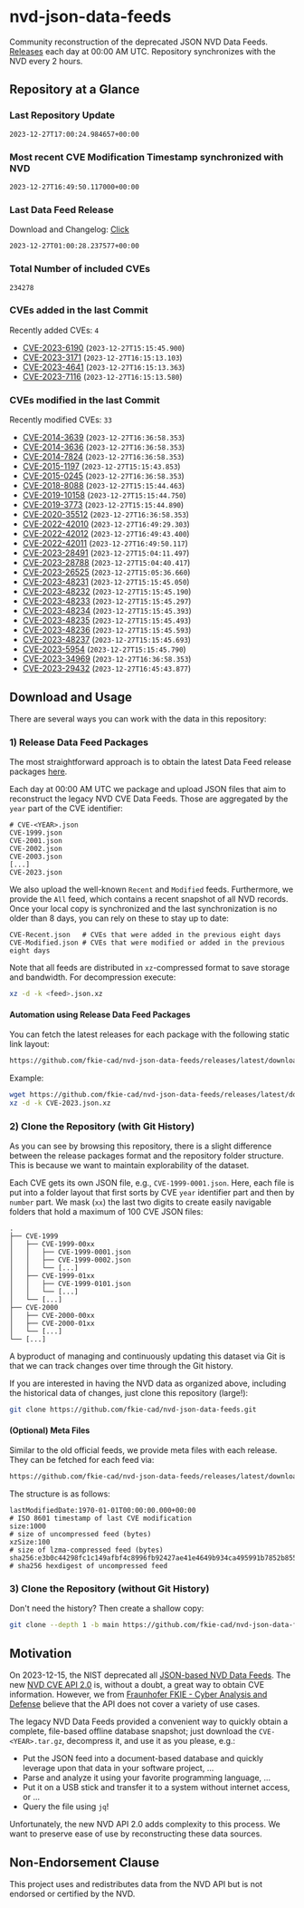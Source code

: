 # nvd-json-data-feeds

Community reconstruction of the deprecated JSON NVD Data Feeds. 
[Releases](https://github.com/fkie-cad/nvd-json-data-feeds/releases/latest) each day at 00:00 AM UTC.
Repository synchronizes with the NVD every 2 hours.

## Repository at a Glance

### Last Repository Update

```plain
2023-12-27T17:00:24.984657+00:00
```

### Most recent CVE Modification Timestamp synchronized with NVD

```plain
2023-12-27T16:49:50.117000+00:00
```

### Last Data Feed Release

Download and Changelog: [Click](https://github.com/fkie-cad/nvd-json-data-feeds/releases/latest)

```plain
2023-12-27T01:00:28.237577+00:00
```

### Total Number of included CVEs

```plain
234278
```

### CVEs added in the last Commit

Recently added CVEs: `4`

* [CVE-2023-6190](CVE-2023/CVE-2023-61xx/CVE-2023-6190.json) (`2023-12-27T15:15:45.900`)
* [CVE-2023-3171](CVE-2023/CVE-2023-31xx/CVE-2023-3171.json) (`2023-12-27T16:15:13.103`)
* [CVE-2023-4641](CVE-2023/CVE-2023-46xx/CVE-2023-4641.json) (`2023-12-27T16:15:13.363`)
* [CVE-2023-7116](CVE-2023/CVE-2023-71xx/CVE-2023-7116.json) (`2023-12-27T16:15:13.580`)


### CVEs modified in the last Commit

Recently modified CVEs: `33`

* [CVE-2014-3639](CVE-2014/CVE-2014-36xx/CVE-2014-3639.json) (`2023-12-27T16:36:58.353`)
* [CVE-2014-3636](CVE-2014/CVE-2014-36xx/CVE-2014-3636.json) (`2023-12-27T16:36:58.353`)
* [CVE-2014-7824](CVE-2014/CVE-2014-78xx/CVE-2014-7824.json) (`2023-12-27T16:36:58.353`)
* [CVE-2015-1197](CVE-2015/CVE-2015-11xx/CVE-2015-1197.json) (`2023-12-27T15:15:43.853`)
* [CVE-2015-0245](CVE-2015/CVE-2015-02xx/CVE-2015-0245.json) (`2023-12-27T16:36:58.353`)
* [CVE-2018-8088](CVE-2018/CVE-2018-80xx/CVE-2018-8088.json) (`2023-12-27T15:15:44.463`)
* [CVE-2019-10158](CVE-2019/CVE-2019-101xx/CVE-2019-10158.json) (`2023-12-27T15:15:44.750`)
* [CVE-2019-3773](CVE-2019/CVE-2019-37xx/CVE-2019-3773.json) (`2023-12-27T15:15:44.890`)
* [CVE-2020-35512](CVE-2020/CVE-2020-355xx/CVE-2020-35512.json) (`2023-12-27T16:36:58.353`)
* [CVE-2022-42010](CVE-2022/CVE-2022-420xx/CVE-2022-42010.json) (`2023-12-27T16:49:29.303`)
* [CVE-2022-42012](CVE-2022/CVE-2022-420xx/CVE-2022-42012.json) (`2023-12-27T16:49:43.400`)
* [CVE-2022-42011](CVE-2022/CVE-2022-420xx/CVE-2022-42011.json) (`2023-12-27T16:49:50.117`)
* [CVE-2023-28491](CVE-2023/CVE-2023-284xx/CVE-2023-28491.json) (`2023-12-27T15:04:11.497`)
* [CVE-2023-28788](CVE-2023/CVE-2023-287xx/CVE-2023-28788.json) (`2023-12-27T15:04:40.417`)
* [CVE-2023-26525](CVE-2023/CVE-2023-265xx/CVE-2023-26525.json) (`2023-12-27T15:05:36.660`)
* [CVE-2023-48231](CVE-2023/CVE-2023-482xx/CVE-2023-48231.json) (`2023-12-27T15:15:45.050`)
* [CVE-2023-48232](CVE-2023/CVE-2023-482xx/CVE-2023-48232.json) (`2023-12-27T15:15:45.190`)
* [CVE-2023-48233](CVE-2023/CVE-2023-482xx/CVE-2023-48233.json) (`2023-12-27T15:15:45.297`)
* [CVE-2023-48234](CVE-2023/CVE-2023-482xx/CVE-2023-48234.json) (`2023-12-27T15:15:45.393`)
* [CVE-2023-48235](CVE-2023/CVE-2023-482xx/CVE-2023-48235.json) (`2023-12-27T15:15:45.493`)
* [CVE-2023-48236](CVE-2023/CVE-2023-482xx/CVE-2023-48236.json) (`2023-12-27T15:15:45.593`)
* [CVE-2023-48237](CVE-2023/CVE-2023-482xx/CVE-2023-48237.json) (`2023-12-27T15:15:45.693`)
* [CVE-2023-5954](CVE-2023/CVE-2023-59xx/CVE-2023-5954.json) (`2023-12-27T15:15:45.790`)
* [CVE-2023-34969](CVE-2023/CVE-2023-349xx/CVE-2023-34969.json) (`2023-12-27T16:36:58.353`)
* [CVE-2023-29432](CVE-2023/CVE-2023-294xx/CVE-2023-29432.json) (`2023-12-27T16:45:43.877`)


## Download and Usage

There are several ways you can work with the data in this repository:

### 1) Release Data Feed Packages

The most straightforward approach is to obtain the latest Data Feed release packages [here](https://github.com/fkie-cad/nvd-json-data-feeds/releases/latest).

Each day at 00:00 AM UTC we package and upload JSON files that aim to reconstruct the legacy NVD CVE Data Feeds.
Those are aggregated by the `year` part of the CVE identifier:

```
# CVE-<YEAR>.json
CVE-1999.json
CVE-2001.json
CVE-2002.json
CVE-2003.json
[...]
CVE-2023.json
```

We also upload the well-known `Recent` and `Modified` feeds.
Furthermore, we provide the `All` feed, which contains a recent snapshot of all NVD records.
Once your local copy is synchronized and the last synchronization is no older than 8 days, you can rely on these to stay up to date:

```plain
CVE-Recent.json   # CVEs that were added in the previous eight days
CVE-Modified.json # CVEs that were modified or added in the previous eight days
```

Note that all feeds are distributed in `xz`-compressed format to save storage and bandwidth.
For decompression execute:

```sh
xz -d -k <feed>.json.xz
```


#### Automation using Release Data Feed Packages

You can fetch the latest releases for each package with the following static link layout:

```sh
https://github.com/fkie-cad/nvd-json-data-feeds/releases/latest/download/CVE-<YEAR>.json.xz
```

Example:

```sh
wget https://github.com/fkie-cad/nvd-json-data-feeds/releases/latest/download/CVE-2023.json.xz
xz -d -k CVE-2023.json.xz
```



### 2) Clone the Repository (with Git History)

As you can see by browsing this repository, there is a slight difference between the release packages format and the repository folder structure.
This is because we want to maintain explorability of the dataset.

Each CVE gets its own JSON file, e.g., `CVE-1999-0001.json`.
Here, each file is put into a folder layout that first sorts by CVE `year` identifier part and then by `number` part.
We mask (`xx`) the last two digits to create easily navigable folders that hold a maximum of 100 CVE JSON files:

```plain
.
├── CVE-1999
│   ├── CVE-1999-00xx
│   │   ├── CVE-1999-0001.json
│   │   ├── CVE-1999-0002.json
│   │   └── [...]
│   ├── CVE-1999-01xx
│   │   ├── CVE-1999-0101.json
│   │   └── [...]
│   └── [...]
├── CVE-2000
│   ├── CVE-2000-00xx
│   ├── CVE-2000-01xx
│   └── [...]
└── [...]
```

A byproduct of managing and continuously updating this dataset via Git is that we can track changes over time through the Git history.

If you are interested in having the NVD data as organized above, including the historical data of changes, just clone this repository (large!):

```sh
git clone https://github.com/fkie-cad/nvd-json-data-feeds.git
```

#### (Optional) Meta Files

Similar to the old official feeds, we provide meta files with each release. They can be fetched for each feed via:

```sh
https://github.com/fkie-cad/nvd-json-data-feeds/releases/latest/download/CVE-<YEAR>.meta
```

The structure is as follows:

```plain
lastModifiedDate:1970-01-01T00:00:00.000+00:00                          # ISO 8601 timestamp of last CVE modification
size:1000                                                               # size of uncompressed feed (bytes)
xzSize:100                                                              # size of lzma-compressed feed (bytes)
sha256:e3b0c44298fc1c149afbf4c8996fb92427ae41e4649b934ca495991b7852b855 # sha256 hexdigest of uncompressed feed
```


### 3) Clone the Repository (without Git History)

Don't need the history? Then create a shallow copy:

```sh
git clone --depth 1 -b main https://github.com/fkie-cad/nvd-json-data-feeds.git
```

## Motivation

On 2023-12-15, the NIST deprecated all [JSON-based NVD Data Feeds](https://nvd.nist.gov/vuln/data-feeds#divRetirementBanner-1).
The new [NVD CVE API 2.0](https://nvd.nist.gov/developers/vulnerabilities) is, without a doubt, a great way to obtain CVE information.
However, we from [Fraunhofer FKIE - Cyber Analysis and Defense](https://www.fkie.fraunhofer.de/en/departments/cad.html) believe that the API does not cover a variety of use cases.

The legacy NVD Data Feeds provided a convenient way to quickly obtain a complete, file-based offline database snapshot; just download the `CVE-<YEAR>.tar.gz`, decompress it, and use it as you please, e.g.:

* Put the JSON feed into a document-based database and quickly leverage upon that data in your software project, ...
* Parse and analyze it using your favorite programming language, ...
* Put it on a USB stick and transfer it to a system without internet access, or ...
* Query the file using `jq`!

Unfortunately, the new NVD API 2.0 adds complexity to this process.
We want to preserve ease of use by reconstructing these data sources.

## Non-Endorsement Clause

This project uses and redistributes data from the NVD API but is not endorsed or certified by the NVD.
